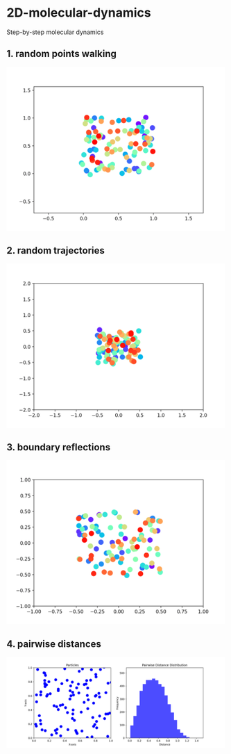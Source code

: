 # 2D-molecular-dynamics
Step-by-step molecular dynamics
## 1. random points walking
![](001_random_points_walking.gif)
## 2. random trajectories
![](002_random_trajectories.gif)
## 3. boundary reflections
![](003_boundary_reflection.gif)
## 4. pairwise distances
![](004_pairwise_distances.gif)

